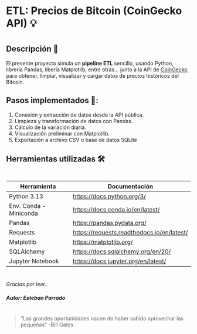 # ETL: Precios de Bitcoin (CoinGecko API) 💡
#

## Descripción 📃
El presente proyecto simula un **pipeline ETL** sencillo, usando Python, librería Pandas, libería Matplotlib, entre otras... junto a la API de [CoinGecko](https://www.coingecko.com/es) para obtener, limpiar, visualizar y cargar datos de precios históricos del Bitcoin.

## Pasos implementados 🧗‍:
1. Conexión y extracción de datos desde la API pública.
2. Limpieza y transformación de datos con Pandas.
3. Cálculo de la variación diaria.
4. Visualización preliminar con Matplotlib.
5. Exportación a archivo CSV o base de datos SQLite

## Herramientas utilizadas 🛠
#
| Herramienta | Documentación |
| ------ | ------ |
| Python 3.13 | https://docs.python.org/3/ |
| Env. Conda - Miniconda | https://docs.conda.io/en/latest/ |
| Pandas | https://pandas.pydata.org/ |
| Requests | https://requests.readthedocs.io/en/latest/ |
| Matplotlib | https://matplotlib.org/ |
| SQLAlchemy | https://docs.sqlalchemy.org/en/20/ |
| Jupyter Notebook | https://docs.jupyter.org/en/latest/ |
#
#
#
_Gracias por leer.._
#### _Autor: Esteban Parrado_
#
#
#
#
>“Las grandes oportunidades nacen de haber sabido aprovechar las pequeñas”
>-Bill Gates
